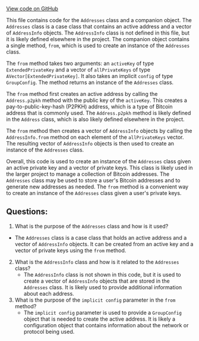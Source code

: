 [View code on GitHub](https://github.com/oxygenium/oxygenium/wallet/src/main/scala/org/oxygenium/wallet/api/model/Addresses.scala)

This file contains code for the `Addresses` class and a companion object. The `Addresses` class is a case class that contains an active address and a vector of `AddressInfo` objects. The `AddressInfo` class is not defined in this file, but it is likely defined elsewhere in the project. The companion object contains a single method, `from`, which is used to create an instance of the `Addresses` class.

The `from` method takes two arguments: an `activeKey` of type `ExtendedPrivateKey` and a vector of `allPrivateKeys` of type `AVector[ExtendedPrivateKey]`. It also takes an implicit `config` of type `GroupConfig`. The method returns an instance of the `Addresses` class.

The `from` method first creates an active address by calling the `Address.p2pkh` method with the public key of the `activeKey`. This creates a pay-to-public-key-hash (P2PKH) address, which is a type of Bitcoin address that is commonly used. The `Address.p2pkh` method is likely defined in the `Address` class, which is also likely defined elsewhere in the project.

The `from` method then creates a vector of `AddressInfo` objects by calling the `AddressInfo.from` method on each element of the `allPrivateKeys` vector. The resulting vector of `AddressInfo` objects is then used to create an instance of the `Addresses` class.

Overall, this code is used to create an instance of the `Addresses` class given an active private key and a vector of private keys. This class is likely used in the larger project to manage a collection of Bitcoin addresses. The `Addresses` class may be used to store a user's Bitcoin addresses and to generate new addresses as needed. The `from` method is a convenient way to create an instance of the `Addresses` class given a user's private keys.
## Questions: 
 1. What is the purpose of the `Addresses` class and how is it used?
   - The `Addresses` class is a case class that holds an active address and a vector of `AddressInfo` objects. It can be created from an active key and a vector of private keys using the `from` method.
2. What is the `AddressInfo` class and how is it related to the `Addresses` class?
   - The `AddressInfo` class is not shown in this code, but it is used to create a vector of `AddressInfo` objects that are stored in the `Addresses` class. It is likely used to provide additional information about each address.
3. What is the purpose of the `implicit config` parameter in the `from` method?
   - The `implicit config` parameter is used to provide a `GroupConfig` object that is needed to create the active address. It is likely a configuration object that contains information about the network or protocol being used.